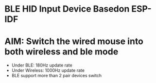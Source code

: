# BLE HID Input Device Basedon ESP-IDF

# AIM: Switch the wired mouse into both wireless and ble mode
+ Under BLE: 180Hz update rate
+ Under Wireless: 1000Hz update rate
+ BLE support more than 2 pair devices switch